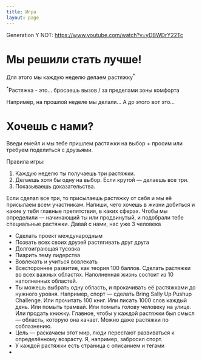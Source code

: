 ```yaml
---
title: Игра
layout: page
---
```


Generation Y NOT: https://www.youtube.com/watch?v=yDBWDrY22Tc

# Мы решили стать лучше!

Для этого мы каждую неделю делаем растяжку<sup>*</sup>

<sup>*</sup>Растяжка - это… бросаешь вызов / за пределами зоны комфорта

Например, на прошлой неделе мы делали… А до этого вот это… 

# Хочешь с нами?

Введи емейл и мы тебе пришлем растяжки на выбор + просим или требуем поделиться с друзьями.

Правила игры:
1. Каждую неделю ты получаешь три растяжки.
2. Делаешь хотя бы одну на выбор. Если крутой — делаешь все три.
3. Показываешь доказательства.

Если сделал все три, то присылаешь растяжку от себя и мы её присылаем всем участникам.
Напиши, чего хочешь в жизни добиться и какие у тебя главные препятствия, в каких сферах. Чтобы мы определили — начинающий ты или продвинутый, и подобрали тебе специальные растяжки. 
Давай с нами, нас уже 3 человека

- Сделать проект международным
- Позвать всех своих друзей растягивать друг друга
- Долгоиграющая тусовка
- Пиарить тему лидерства
- Вовлекать и учиться вовлекать
- Всестороннее развитие, как теория 100 баллов. Сделать растяжки во всех важных областях. Наполненная жизнь состоит из 10 наполненных областей.
- Ты можешь выбрать одну область, и прокачивать её растяжками до нужного уровня. Например, спорт — сделать Bring Sally Up Pushup Challenge. Или прочитать 100 книг. Или писать 1000 слов каждый день. Или помыть трамвай. Или помыть голову человеку на улице. Или продать книжку. Главное, чтобы у каждой растяжки был смысл — область, которую она качает. Можно даже растяжки по соблазнению.
- Цель — раскачаем этот мир, люди перестают развиваться к определённому возрасту. Я, например, забросил спорт.
- У каждой растяжки есть страница с описанием и тегами
- 